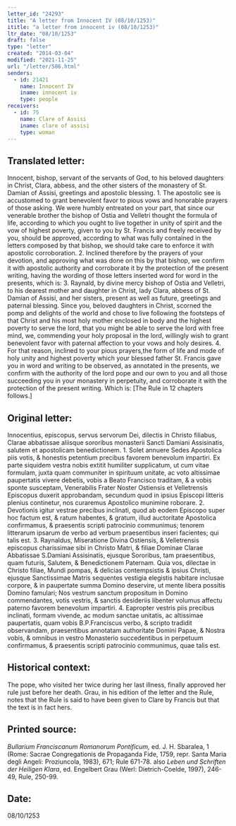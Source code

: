 ```yaml
---
letter_id: "24293"
title: "A letter from Innocent IV (08/10/1253)"
ititle: "a letter from innocent iv (08/10/1253)"
ltr_date: "08/10/1253"
draft: false
type: "letter"
created: "2014-03-04"
modified: "2021-11-25"
url: "/letter/586.html"
senders:
  - id: 21421
    name: Innocent IV
    iname: innocent iv
    type: people
receivers:
  - id: 75
    name: Clare of Assisi
    iname: clare of assisi
    type: woman
---
```

<h2> Translated letter:</h2>Innocent, bishop, servant of the servants of God, to his beloved daughters in Christ, Clara, abbess, and the other sisters of the monastery of St. Damian of Assisi, greetings and apostolic blessing.
1.  The apostolic see is accustomed to grant benevolent favor to pious vows and honorable prayers of those asking.  We were humbly entreated on your part, that since our venerable brother the bishop of Ostia and Velletri thought the formula of life, according to which you ought to live together in unity of spirit and the vow of highest poverty, given to you by St. Francis and freely received by you, should be approved, according to what was fully contained in the letters composed by that bishop, we should take care to enforce it with apostolic corroboration.
2.  Inclined therefore by the prayers of your devotion, and approving what was done on this by that bishop, we confirm it with apostolic authority and corroborate it by the protection of the present writing, having the wording of those letters inserted word for word in the presents, which is:
3.  Raynald, by divine mercy bishop of Ostia and Velletri, to his dearest mother and daughter in Christ, lady Clara, abbess of St. Damian of Assisi, and her sisters, present as well as future, greetings and paternal blessing.  Since you, beloved daughters in Christ, scorned the pomp and delights of the world and chose to live following the footsteps of that Christ and his most holy mother enclosed in body and the highest poverty to serve the lord, that you might be able to serve the lord with free mind, we, commending your holy proposal in the lord, willingly wish to grant benevolent favor with paternal affection to your vows and holy desires.
4.  For that reason, inclined to your pious prayers,the form of life and mode of holy unity and highest poverty which your blessed father St. Francis gave you in word and writing to be observed, as annotated in the presents, we confirm with the authority of the lord pope and our own to you and all those succeeding you in your monastery in perpetuity, and corroborate it with the protection of the present writing.  Which is:
[The Rule in 12 chapters follows.]
<h2 class="mt-4"> Original letter:</h2>Innocentius, episcopus, servus servorum Dei, dilectis in Christo filiabus, Clarae abbatissae aliisque sororibus monasterii Sancti Damiani Assisinatis, salutem et apostolicam benedictionem.
1. Solet annuere Sedes Apostolica piis votis, & honestis petentium precibus favorem benevolum impartiri. Ex parte siquidem vestra nobis extitit humiliter supplicatum, ut cum vitae formulam, juxta quam communiter in spirituum unitate, ac voto altissimae paupertatis vivere debetis, vobis a Beato Francisco traditam, & a vobis sponte susceptam, Venerabilis Frater Noster Ostiensis et Velletrensis Episcopus duxerit approbandam, secundum quod in ipsius Episcopi litteris plenius continetur, nos curaremus Apostolico munimine roborare.
2. Devotionis igitur vestrae precibus inclinati, quod ab eodem Episcopo super hoc factum est, & ratum habentes, & gratum, illud auctoritate Apostolica confirmamus, & praesentis scripti patrocinio communimus; tenorem litterarum ipsarum de verbo ad verbum praesentibus inseri facientes; qui talis est.
3. Raynaldus, Miseratione Divina Ostiensis, & Velletrensis episcopus charissimae sibi in Christo Matri, & filiae Dominae Clarae Abbatissae S.Damiani Assisinatis, ejusque Sororibus, tam praesentibus, quam futuris, Salutem, & Benedictionem Paternam.  Quia vos, dilectae in Christo filiae, Mundi pompas, & delicias contempsistis & ipsius Christi, ejusque Sanctissimae Matris sequentes vestigia elegistis habitare inclusae corpore, & in paupertate summa Domino deservire, ut mente libera possitis Domino famulari; Nos vestrum sanctum propositum in Domino commendantes, votis vestris, & sanctis desideriis libenter volumus affectu paterno favorem benevolum impartiri.
4. Eapropter vestris piis precibus inclinati, formam vivende, ac modum sanctae unitatis, ac altissimae paupertatis, quam vobis B.P.Franciscus verbo, & scripto tradidit observandam, praesentibus annotatam authoritate Domini Papae, & Nostra vobis, & omnibus in vestro Monasterio succedentibus in perpetuum confirmamus, & praesentis scripti patrocinio communimus, quae talis est.
<h2 class="mt-4"> Historical context:</h2>The pope, who visited her twice during her last illness, finally approved her rule just before her death.  Grau, in his edition of the letter and the Rule, notes that the Rule is said to have been given to Clare by Francis but that the text is in fact hers.
<h2 class="mt-4"> Printed source:</h2><p><em>Bullarium Franciscanum Romanorum Pontificum,</em> ed. J. H. Sbaralea, 1 (Rome: Sacrae Congregationis de Propaganda Fide, 1759, repr. Santa Maria degli Angeli: Proziuncola, 1983), 671; Rule 671-78. also <em>Leben und Schriften der Heiligen Klara</em>, ed. Engelbert Grau (Werl: Dietrich-Coelde, 1997), 246-49, Rule, 250-99.</p><h2 class="mt-4"> Date:</h2>08/10/1253